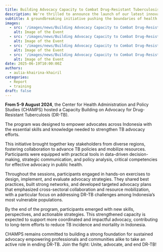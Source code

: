 ```yaml
---
title: Building Advocacy Capacity to Combat Drug-Resistant Tuberculosis
description: We're thrilled to announce the launch of our latest innovative project, set to revolutionize the industry.
subtitle: A groundbreaking initiative pushing the boundaries of health.
images:
  - src: '/images/news/Building Advocacy Capacity to Combat Drug-Resistant Tuberculosis 1.webp'
    alt: Image of the Event
  - src: '/images/news/Building Advocacy Capacity to Combat Drug-Resistant Tuberculosis 2.webp'
    alt: Image of the Event
  - src: '/images/news/Building Advocacy Capacity to Combat Drug-Resistant Tuberculosis 3.webp'
    alt: Image of the Event
  - src: '/images/news/Building Advocacy Capacity to Combat Drug-Resistant Tuberculosis 4.webp'
    alt: Image of the Event
date: 2025-06-19T10:00:00Z
authors:
  - aulia-khairina-khairil
categories:
  - Report
  - training
draft: false
---
```


**From 5-9 August 2024**, the Center for Health Administration and Policy Studies (CHAMPS) hosted a Capacity Building on Advocacy for Drug-Resistant Tuberculosis (DR-TB).

The program was designed to empower advocates across Indonesia with the essential skills and knowledge needed to strengthen TB advocacy efforts.

This initiative brought together key stakeholders from diverse regions, fostering collaboration to advance TB policies and mobilize resources. Participants were equipped with practical tools in data-driven decision-making, strategic communication, and policy analysis, critical competencies for effective advocacy in public health.

Throughout the sessions, participants engaged in hands-on exercises to design, implement, and evaluate advocacy strategies. They shared best practices, built strong networks, and developed targeted advocacy plans that emphasized cross-sectoral collaboration and resource mobilization, with a particular focus on addressing DR-TB challenges among Indonesia’s most vulnerable populations.

By the end of the program, participants emerged with new skills, perspectives, and actionable strategies. This strengthened capacity is expected to support more coordinated and impactful advocacy, contributing to long-term efforts to reduce TB incidence and mortality in Indonesia.

CHAMPS remains committed to building a strong foundation for sustained advocacy empowering professionals and communities alike to take an active role in ending DR-TB.
Join the fight: Unite, advocate, and end DR-TB!
